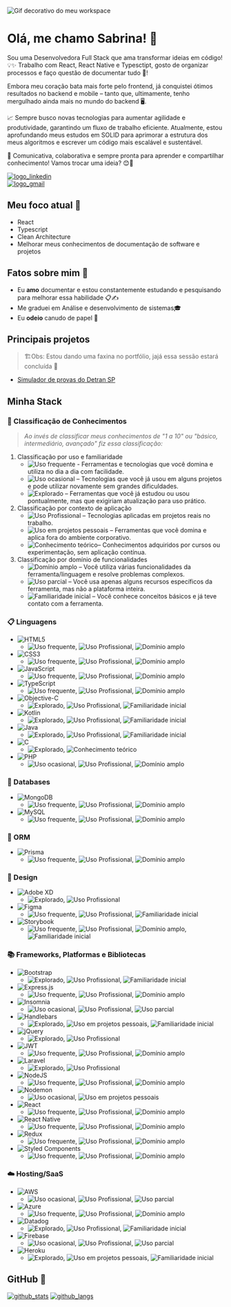 
![Gif decorativo do meu workspace][gif_workspace]

# Olá, me chamo Sabrina! 👋

Sou uma Desenvolvedora Full Stack que ama transformar ideias em código! 💡✨ 
Trabalho com React, React Native e Typesctipt, gosto de organizar processos e faço questão de documentar tudo 📑!

Embora meu coração bata mais forte pelo frontend, já conquistei ótimos resultados no backend e mobile – tanto que, ultimamente, tenho mergulhado ainda mais no mundo do backend 🖥️.

📈 Sempre busco novas tecnologias para aumentar agilidade e produtividade, garantindo um fluxo de trabalho eficiente. Atualmente, estou aprofundando meus estudos em SOLID para aprimorar a estrutura dos meus algoritmos e escrever um código mais escalável e sustentável.

💬 Comunicativa, colaborativa e sempre pronta para aprender e compartilhar conhecimento! Vamos trocar uma ideia? 😊🚀

[![logo_linkedin]](https://www.linkedin.com/in/sabrina-poderis)  
[![logo_gmail]](mailto:sabrina.poderis@gmail.com)  

## Meu foco atual 🎯
- React
- Typescript
- Clean Architecture
- Melhorar meus conhecimentos de documentação de software e projetos

## Fatos sobre mim 📌
- Eu **amo** documentar e estou constantemente estudando e pesquisando para melhorar essa habilidade 📋✍️
- Me graduei em Análise e desenvolvimento de sistemas🎓
- Eu **odeio** canudo de papel 🥤

## Principais projetos

> 🏗️Obs: Estou dando uma faxina no portfólio, jajá essa sessão estará concluída 🚧

- [Simulador de provas do Detran SP](https://github.com/Sabrina-Poderis/detran-sp-practice-exam)

## Minha Stack

### 📌 Classificação de Conhecimentos 
> _Ao invés de classificar meus conhecimentos de "1 a 10" ou "básico, intermediário, avançado" fiz essa classificação:_

1.  Classificação por uso e familiaridade
    - ![Uso frequente][uso_frequente] - Ferramentas e tecnologias que você domina e utiliza no dia a dia com facilidade.
    - ![Uso ocasional][uso_ocasional] – Tecnologias que você já usou em alguns projetos e pode utilizar novamente sem grandes dificuldades.
    - ![Explorado][explorado] – Ferramentas que você já estudou ou usou pontualmente, mas que exigiriam atualização para uso prático.
2. Classificação por contexto de aplicação
    - ![Uso Profissional][uso_profissional] – Tecnologias aplicadas em projetos reais no trabalho.
    - ![Uso em projetos pessoais][uso_projetos_pessoais] – Ferramentas que você domina e aplica fora do ambiente corporativo.
    - ![Conhecimento teórico][conhecimento_teorico]– Conhecimentos adquiridos por cursos ou experimentação, sem aplicação contínua.
3. Classificação por domínio de funcionalidades
    - ![Domínio amplo][dominio_amplo] – Você utiliza várias funcionalidades da ferramenta/linguagem e resolve problemas complexos.
    - ![Uso parcial][uso_parcial] – Você usa apenas alguns recursos específicos da ferramenta, mas não a plataforma inteira.
    - ![Familiaridade inicial][familiaridade_inicial] – Você conhece conceitos básicos e já teve contato com a ferramenta.

### 📋 Linguagens
- ![HTML5][html5]
  - ![Uso frequente][uso_frequente], ![Uso Profissional][uso_profissional], ![Domínio amplo][dominio_amplo] 
- ![CSS3][css3]
  - ![Uso frequente][uso_frequente], ![Uso Profissional][uso_profissional], ![Domínio amplo][dominio_amplo] 
- ![JavaScript][javascript]
  - ![Uso frequente][uso_frequente], ![Uso Profissional][uso_profissional], ![Domínio amplo][dominio_amplo] 
- ![TypeScript][typescript]
  - ![Uso frequente][uso_frequente], ![Uso Profissional][uso_profissional], ![Domínio amplo][dominio_amplo] 
- ![Objective-C][objective-c]
  - ![Explorado][explorado], ![Uso Profissional][uso_profissional], ![Familiaridade inicial][familiaridade_inicial]
- ![Kotlin][kotlin]
  - ![Explorado][explorado], ![Uso Profissional][uso_profissional], ![Familiaridade inicial][familiaridade_inicial]
- ![Java][java]
  - ![Explorado][explorado], ![Uso Profissional][uso_profissional], ![Familiaridade inicial][familiaridade_inicial]
- ![C][c]
  - ![Explorado][explorado], ![Conhecimento teórico][conhecimento_teorico]
- ![PHP][php]
    - ![Uso ocasional][uso_ocasional], ![Uso Profissional][uso_profissional], ![Domínio amplo][dominio_amplo]

### 💾 Databases
- ![MongoDB][mongodb]
    - ![Uso frequente][uso_frequente], ![Uso Profissional][uso_profissional], ![Domínio amplo][dominio_amplo] 
- ![MySQL][mysql]
    - ![Uso frequente][uso_frequente], ![Uso Profissional][uso_profissional], ![Domínio amplo][dominio_amplo] 

### 🎋 ORM
- ![Prisma][prisma]
    - ![Uso frequente][uso_frequente], ![Uso Profissional][uso_profissional], ![Domínio amplo][dominio_amplo] 

### 🎨 Design
- ![Adobe XD][adobe-xd]
    - ![Explorado][explorado], ![Uso Profissional][uso_profissional]
- ![Figma][figma]
    - ![Uso frequente][uso_frequente], ![Uso Profissional][uso_profissional], ![Familiaridade inicial][familiaridade_inicial]
- ![Storybook][storybook]
    - ![Uso frequente][uso_frequente], ![Uso Profissional][uso_profissional], ![Domínio amplo][dominio_amplo], ![Familiaridade inicial][familiaridade_inicial]

### 📚 Frameworks, Platformas e Bibliotecas
- ![Bootstrap][bootstrap]
    - ![Explorado][explorado], ![Uso Profissional][uso_profissional], ![Familiaridade inicial][familiaridade_inicial]
- ![Express.js][express]
    - ![Uso frequente][uso_frequente], ![Uso Profissional][uso_profissional], ![Domínio amplo][dominio_amplo]
- ![Insomnia][insomnia]
    - ![Uso ocasional][uso_ocasional], ![Uso Profissional][uso_profissional], ![Uso parcial][uso_parcial]
- ![Handlebars][handlebars]
    - ![Explorado][explorado], ![Uso em projetos pessoais][uso_projetos_pessoais], ![Familiaridade inicial][familiaridade_inicial]
- ![jQuery][jquery]
    - ![Explorado][explorado], ![Uso Profissional][uso_profissional]
- ![JWT][jwt]
    - ![Uso frequente][uso_frequente], ![Uso Profissional][uso_profissional], ![Domínio amplo][dominio_amplo]
- ![Laravel][laravel]
    - ![Explorado][explorado], ![Uso Profissional][uso_profissional]
- ![NodeJS][nodejs]
    - ![Uso frequente][uso_frequente], ![Uso Profissional][uso_profissional], ![Domínio amplo][dominio_amplo]
- ![Nodemon][nodemon]
    - ![Uso ocasional][uso_ocasional], ![Uso em projetos pessoais][uso_projetos_pessoais]
- ![React][react]
    - ![Uso frequente][uso_frequente], ![Uso Profissional][uso_profissional], ![Domínio amplo][dominio_amplo]
- ![React Native][react-native]
    - ![Uso frequente][uso_frequente], ![Uso Profissional][uso_profissional], ![Domínio amplo][dominio_amplo]
- ![Redux][redux]
    - ![Uso frequente][uso_frequente], ![Uso Profissional][uso_profissional], ![Domínio amplo][dominio_amplo]
- ![Styled Components][styled-components]
    - ![Uso frequente][uso_frequente], ![Uso Profissional][uso_profissional], ![Domínio amplo][dominio_amplo]

### ☁️ Hosting/SaaS
- ![AWS][aws]
    - ![Uso ocasional][uso_ocasional], ![Uso Profissional][uso_profissional], ![Uso parcial][uso_parcial]
- ![Azure][azure]
    - ![Uso frequente][uso_frequente], ![Uso Profissional][uso_profissional], ![Domínio amplo][dominio_amplo]
- ![Datadog][datadog]
    - ![Explorado][explorado], ![Uso Profissional][uso_profissional], ![Familiaridade inicial][familiaridade_inicial]
- ![Firebase][firebase]
    - ![Uso ocasional][uso_ocasional], ![Uso Profissional][uso_profissional], ![Uso parcial][uso_parcial]
- ![Heroku][heroku]
    - ![Explorado][explorado], ![Uso em projetos pessoais][uso_projetos_pessoais], ![Familiaridade inicial][familiaridade_inicial]

## GitHub 💾
[![github_stats]](https://github.com/Sabrina-Poderis/)
[![github_langs]](https://github.com/Sabrina-Poderis/)


<!-- Conteúdo de links abaixo, não considerar -->

[gif_workspace]: https://neocha-content.oss-cn-hongkong.aliyuncs.com/wp-content/uploads/sites/2/2016/11/1041uuu-12.gif
[logo_linkedin]: https://img.shields.io/badge/LinkedIn-0077B5?style=for-the-badge&logo=linkedin&logoColor=white
[logo_gmail]: https://img.shields.io/badge/Gmail-D14836?style=for-the-badge&logo=gmail&logoColor=white
[github_stats]: https://github-readme-stats.vercel.app/api?username=Sabrina-Poderis&show_icons=true&theme=tokyonight
[github_langs]: https://github-readme-stats.vercel.app/api/top-langs/?username=Sabrina-Poderis&hide=html,blade,handlebars,shell&layout=compact&theme=tokyonight
[uso_frequente]: https://img.shields.io/badge/🚀_uso_frequente-008000?style=for-the-badge
[uso_ocasional]: https://img.shields.io/badge/⚒️_uso_ocasional-32CD32?style=for-the-badge
[explorado]: https://img.shields.io/badge/📖_explorado_/_aprendizado_prévio-FFD700?style=for-the-badge
[uso_profissional]: https://img.shields.io/badge/💼_uso_profissional-00008B?style=for-the-badge
[uso_projetos_pessoais]: https://img.shields.io/badge/🎯_uso_em_projetos_pessoais-1E90FF?style=for-the-badge
[conhecimento_teorico]: https://img.shields.io/badge/📚_conhecimento_teórico_/_estudos-FF8C00?style=for-the-badge
[dominio_amplo]: https://img.shields.io/badge/🌟_domínio_amplo-4B0082?style=for-the-badge
[uso_parcial]: https://img.shields.io/badge/⚡_uso_parcial-9370DB?style=for-the-badge
[familiaridade_inicial]: https://img.shields.io/badge/🔍_familiaridade_inicial-DC143C?style=for-the-badge
[html5]: https://img.shields.io/badge/html5-E34F26.svg?style=for-the-badge&logo=html5&logoColor=white
[css3]: https://img.shields.io/badge/css3-1572B6.svg?style=for-the-badge&logo=css3&logoColor=white
[javascript]: https://img.shields.io/badge/javascript-323330.svg?style=for-the-badge&logo=javascript&logoColor=F7DF1E
[typescript]: https://img.shields.io/badge/typescript-007ACC.svg?style=for-the-badge&logo=typescript&logoColor=white
[objective-c]: https://img.shields.io/badge/OBJECTIVE--C-3A95E3.svg?style=for-the-badge&logo=apple&logoColor=white
[kotlin]: https://img.shields.io/badge/kotlin-7F52FF.svg?style=for-the-badge&logo=kotlin&logoColor=white
[java]: https://img.shields.io/badge/java-ED8B00.svg?style=for-the-badge&logo=openjdk&logoColor=white
[c]: https://img.shields.io/badge/c-00599C.svg?style=for-the-badge&logo=c&logoColor=white
[php]: https://img.shields.io/badge/php-777BB4.svg?style=for-the-badge&logo=php&logoColor=white
[mongodb]: https://img.shields.io/badge/MongoDB-4ea94b.svg?style=for-the-badge&logo=mongodb&logoColor=white
[mysql]: https://img.shields.io/badge/mysql-4479A1.svg?style=for-the-badge&logo=mysql&logoColor=white
[prisma]: https://img.shields.io/badge/Prisma-3982CE?style=for-the-badge&logo=Prisma&logoColor=white
[adobe-xd]: https://img.shields.io/badge/Adobe%20XD-470137?style=for-the-badge&logo=Adobe%20XD&logoColor=#FF61F6
[figma]: https://img.shields.io/badge/figma-F24E1E.svg?style=for-the-badge&logo=figma&logoColor=white
[storybook]: https://img.shields.io/badge/-Storybook-FF4785?style=for-the-badge&logo=storybook&logoColor=white
[bootstrap]: https://img.shields.io/badge/bootstrap-8511FA.svg?style=for-the-badge&logo=bootstrap&logoColor=white
[express]: https://img.shields.io/badge/express.js-404d59.svg?style=for-the-badge&logo=express&logoColor=61DAFB
[insomnia]: https://img.shields.io/badge/Insomnia-black?style=for-the-badge&logo=insomnia&logoColor=5849BE
[handlebars]: https://img.shields.io/badge/Handlebars-000000?style=for-the-badge&logo=Handlebars.js&logoColor=white
[jquery]: https://img.shields.io/badge/jquery-0769AD.svg?style=for-the-badge&logo=jquery&logoColor=white
[jwt]: https://img.shields.io/badge/JWT-black?style=for-the-badge&logo=JSON%20web%20tokens
[laravel]: https://img.shields.io/badge/laravel-FF2D20.svg?style=for-the-badge&logo=laravel&logoColor=white
[nodejs]: https://img.shields.io/badge/node.js-6DA55F?style=for-the-badge&logo=node.js&logoColor=white
[nodemon]: https://img.shields.io/badge/NODEMON-323330.svg?style=for-the-badge&logo=nodemon&logoColor=%BBDEAD
[react]: https://img.shields.io/badge/react-20232a.svg?style=for-the-badge&logo=react&logoColor=61DAFB
[react-native]: https://img.shields.io/badge/react_native-20232a.svg?style=for-the-badge&logo=react&logoColor=61DAFB
[redux]: https://img.shields.io/badge/redux-593d88.svg?style=for-the-badge&logo=redux&logoColor=white
[styled-components]: https://img.shields.io/badge/styled--components-DB7093?style=for-the-badge&logo=styled-components&logoColor=white
[aws]: https://img.shields.io/badge/AWS-FF9900.svg?style=for-the-badge&logo=amazon-aws&logoColor=white
[azure]: https://img.shields.io/badge/azure-0072C6.svg?style=for-the-badge&logo=microsoftazure&logoColor=white
[datadog]: https://img.shields.io/badge/datadog-632CA6.svg?style=for-the-badge&logo=datadog&logoColor=white
[firebase]: https://img.shields.io/badge/firebase-a08021?style=for-the-badge&logo=firebase&logoColor=ffcd34
[heroku]: https://img.shields.io/badge/heroku-430098.svg?style=for-the-badge&logo=heroku&logoColor=white

